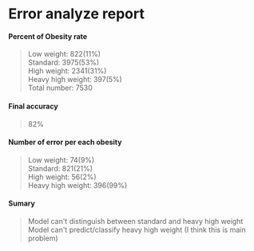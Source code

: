 # Error analyze report

#### Percent of Obesity rate
>Low weight: 822(11%)  
>Standard: 3975(53%)  
>High weight: 2341(31%)  
>Heavy high weight: 397(5%)  
>Total number: 7530

#### Final accuracy
>82%

#### Number of error per each obesity
>Low weight: 74(9%)  
>Standard: 821(21%)  
>High weight: 56(2%)  
>Heavy high weight: 396(99%)

#### Sumary
>Model can't distinguish between standard and heavy high weight  
>Model can't predict/classify heavy high weight (I think this is main problem)